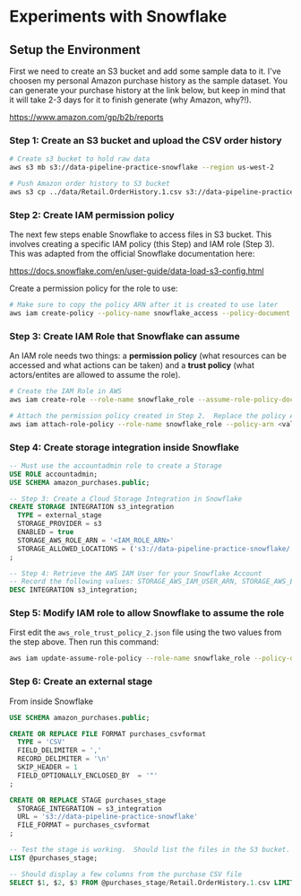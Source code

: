 # Experiments with Snowflake


## Setup the Environment

First we need to create an S3 bucket and add some sample data to it.  I've choosen my personal Amazon purchase history as the sample dataset.  You can generate your purchase history at the link below, but keep in mind that it will take 2-3 days for it to finish generate (why Amazon, why?!).

https://www.amazon.com/gp/b2b/reports

### Step 1:  Create an S3 bucket and upload the CSV order history

```bash
# Create s3 bucket to hold raw data
aws s3 mb s3://data-pipeline-practice-snowflake --region us-west-2

# Push Amazon order history to S3 bucket
aws s3 cp ../data/Retail.OrderHistory.1.csv s3://data-pipeline-practice-snowflake
```

### Step 2:  Create IAM permission policy

The next few steps enable Snowflake to access files in S3 bucket.  This involves creating a specific IAM policy (this Step) and IAM role (Step 3).  This was adapted from the official Snowflake documentation here:

https://docs.snowflake.com/en/user-guide/data-load-s3-config.html

Create a permission policy for the role to use:

```bash
# Make sure to copy the policy ARN after it is created to use later
aws iam create-policy --policy-name snowflake_access --policy-document file://config/aws_s3_permission_policy.json --description "Allow authorized users to list, read from, and write to S3"
```

### Step 3:  Create IAM Role that Snowflake can assume

An IAM role needs two things: a **permission policy** (what resources can be accessed and what actions can be taken) and a **trust policy** (what actors/entites are allowed to assume the role).

```bash
# Create the IAM Role in AWS
aws iam create-role --role-name snowflake_role --assume-role-policy-document file://config/aws_role_trust_policy_1.json --description "Allows access for Snowflake to access data in S3 buckets"

# Attach the permission policy created in Step 2.  Replace the policy ARN value in <>.
aws iam attach-role-policy --role-name snowflake_role --policy-arn <value>
```

### Step 4:  Create storage integration inside Snowflake

```sql
-- Must use the accountadmin role to create a Storage
USE ROLE accountadmin;
USE SCHEMA amazon_purchases.public;

-- Step 3: Create a Cloud Storage Integration in Snowflake
CREATE STORAGE INTEGRATION s3_integration
  TYPE = external_stage
  STORAGE_PROVIDER = s3
  ENABLED = true
  STORAGE_AWS_ROLE_ARN = '<IAM_ROLE_ARN>'
  STORAGE_ALLOWED_LOCATIONS = ('s3://data-pipeline-practice-snowflake/')
;

-- Step 4: Retrieve the AWS IAM User for your Snowflake Account
-- Record the following values: STORAGE_AWS_IAM_USER_ARN, STORAGE_AWS_EXTERNAL_ID
DESC INTEGRATION s3_integration;
```

### Step 5:  Modify IAM role to allow Snowflake to assume the role

First edit the `aws_role_trust_policy_2.json` file using the two values from the step above.  Then run this command:

```bash
aws iam update-assume-role-policy --role-name snowflake_role --policy-document file://config/aws_role_trust_policy_2.json
```

### Step 6:  Create an external stage

From inside Snowflake

```sql
USE SCHEMA amazon_purchases.public;

CREATE OR REPLACE FILE FORMAT purchases_csvformat
  TYPE = 'CSV'
  FIELD_DELIMITER = ','
  RECORD_DELIMITER = '\n'
  SKIP_HEADER = 1
  FIELD_OPTIONALLY_ENCLOSED_BY  = '"'
;

CREATE OR REPLACE STAGE purchases_stage
  STORAGE_INTEGRATION = s3_integration
  URL = 's3://data-pipeline-practice-snowflake'
  FILE_FORMAT = purchases_csvformat
;

-- Test the stage is working.  Should list the files in the S3 bucket.
LIST @purchases_stage;

-- Should display a few columns from the purchase CSV file
SELECT $1, $2, $3 FROM @purchases_stage/Retail.OrderHistory.1.csv LIMIT 5;
```
